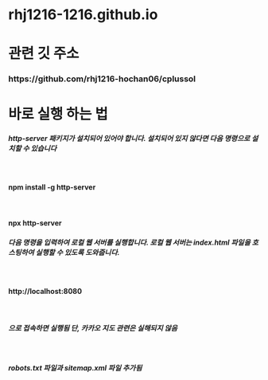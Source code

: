 # rhj1216-1216.github.io

<h1>관련 깃 주소 </h1>
<h3> https://github.com/rhj1216-hochan06/cplussol </h3>
<h1>바로 실행 하는 법 </h1>

<h5>http-server 패키지가 설치되어 있어야 합니다. 설치되어 있지 않다면 다음 명령으로 설치할 수 있습니다</h5> <br />
<h4>npm install -g http-server</h4>
<br />

<h4>npx http-server</h4>
<h5>다음 명령을 입력하여 로컬 웹 서버를 실행합니다. 로컬 웹 서버는 index.html 파일을 호스팅하여 실행할 수 있도록 도와줍니다.</h5> <br />

<h4>http://localhost:8080</h4><br />
<h5>으로 접속하면 실행됨 단, 카카오 지도 관련은 실해되지 않음</h5> <br />

<h5>robots.txt 파일과 sitemap.xml 파일 추가됨</h5> 